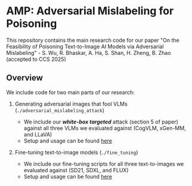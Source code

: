 # AMP: Adversarial Mislabeling for Poisoning

This repository contains the main research code for our paper "On the Feasibility of Poisoning Text-to-Image AI Models via Adversarial Mislabeling" - S. Wu, R. Bhaskar, A. Ha, S. Shan, H. Zheng, B. Zhao (accepted to CCS 2025)

## Overview

We include code for two main parts of our research:

1. Generating adversarial images that fool VLMs (`./adversarial_mislabeling_attack`)
    * We include our ***white-box targeted*** attack (section 5 of paper) against all three VLMs we evaluated against (CogVLM, xGen-MM, and LLaVA)
    * Setup and usage can be found [here](./adversarial_mislabeling_attack//README.md)

2. Fine-tuning text-to-image models (`./fine_tuning`)
    * We include our fine-tuning scripts for all three text-to-images we evaluated against (SD21, SDXL, and FLUX)
    * Setup and usage can be found [here](./fine_tuning//README.md)
